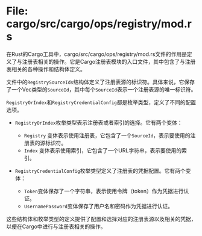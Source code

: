# File: cargo/src/cargo/ops/registry/mod.rs

在Rust的Cargo工具中，cargo/src/cargo/ops/registry/mod.rs文件的作用是定义了与注册表相关的操作。它是Cargo注册表模块的入口文件，其中包含了与注册表相关的各种操作和结构体定义。

文件中的`RegistrySourceIds`结构体定义了注册表源的标识符。具体来说，它保存了一个Vec类型的`SourceId`，其中每个`SourceId`表示一个注册表源的唯一标识符。

`RegistryOrIndex`和`RegistryCredentialConfig`都是枚举类型，定义了不同的配置选项。

- `RegistryOrIndex`枚举类型表示注册表或者索引的选择。它有两个变体：
   - `Registry` 变体表示使用注册表，它包含了一个`SourceId`，表示要使用的注册表的源标识符。
   - `Index` 变体表示使用索引，它包含了一个URL字符串，表示要使用的索引。

- `RegistryCredentialConfig`枚举类型定义了注册表的凭据配置。它有两个变体：
   - `Token`变体保存了一个字符串，表示使用令牌（token）作为凭据进行认证。
   - `UsernamePassword`变体保存了用户名和密码作为凭据进行认证。

这些结构体和枚举类型的定义提供了配置和选择对应的注册表源以及相关的凭据，以便在Cargo中进行与注册表相关的操作。

